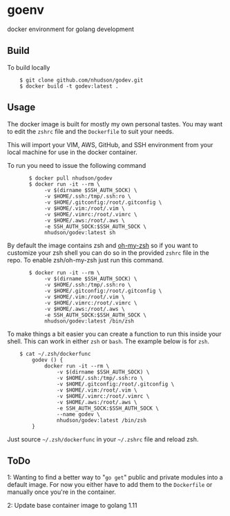 # goenv

docker environment for golang development

## Build

To build locally

        $ git clone github.com/nhudson/godev.git
        $ docker build -t godev:latest .

## Usage

The docker image is built for mostly my own personal tastes.  You may want to edit the `zshrc` file and the `Dockerfile` to suit your needs.

This will import your VIM, AWS, GitHub, and SSH environment from your local machine for use in the docker container.

To run you need to issue the following command

           $ docker pull nhudson/godev
           $ docker run -it --rm \
                -v $(dirname $SSH_AUTH_SOCK) \
                -v $HOME/.ssh:/tmp/.ssh:ro \
                -v $HOME/.gitconfig:/root/.gitconfig \
                -v $HOME/.vim:/root/.vim \
                -v $HOME/.vimrc:/root/.vimrc \
                -v $HOME/.aws:/root/.aws \
                -e SSH_AUTH_SOCK:$SSH_AUTH_SOCK \
                nhudson/godev:latest sh

By default the image contains zsh and [oh-my-zsh](https://github.com/robbyrussell/oh-my-zsh) so if you want to customize your zsh shell you can do so in the provided `zshrc` file in the repo.  To enable zsh/oh-my-zsh just run this command.

           $ docker run -it --rm \
                -v $(dirname $SSH_AUTH_SOCK) \
                -v $HOME/.ssh:/tmp/.ssh:ro \
                -v $HOME/.gitconfig:/root/.gitconfig \
                -v $HOME/.vim:/root/.vim \
                -v $HOME/.vimrc:/root/.vimrc \
                -v $HOME/.aws:/root/.aws \
                -e SSH_AUTH_SOCK:$SSH_AUTH_SOCK \
                nhudson/godev:latest /bin/zsh

To make things a bit easier you can create a function to run this inside your shell.  This can work in either `zsh` or `bash`.  The example below is for `zsh`.

        $ cat ~/.zsh/dockerfunc 
            godev () {
                docker run -it --rm \
                    -v $(dirname $SSH_AUTH_SOCK) \
                    -v $HOME/.ssh:/tmp/.ssh:ro \
                    -v $HOME/.gitconfig:/root/.gitconfig \
                    -v $HOME/.vim:/root/.vim \
                    -v $HOME/.vimrc:/root/.vimrc \
                    -v $HOME/.aws:/root/.aws \
                    -e SSH_AUTH_SOCK:$SSH_AUTH_SOCK \
                    --name godev \
                    nhudson/godev:latest /bin/zsh
            }

Just source `~/.zsh/dockerfunc` in your `~/.zshrc` file and reload zsh.

## ToDo

1: Wanting to find a better way to "`go get`" public and private modules into a default image.  For now you either have to add them to the `Dockerfile` or manually once you're in the container.

2: Update base container image to golang 1.11



